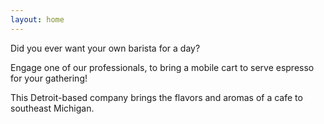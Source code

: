 ```yaml
---
layout: home
---
```


Did you ever want your own barista for a day?

Engage one of our professionals, to bring a mobile cart to serve espresso for your gathering!

This Detroit-based company brings the flavors and aromas of a cafe to southeast Michigan.
